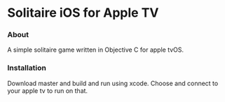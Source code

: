# Solitaire iOS for Apple TV

### About
A simple solitaire game written in Objective C for apple tvOS.  

### Installation
Download master and build and run using xcode.  Choose and connect to your apple tv to run on that. 


